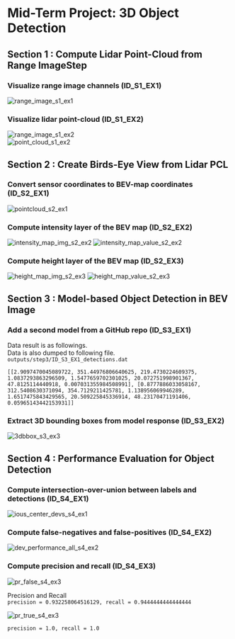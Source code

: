 # Mid-Term Project: 3D Object Detection

## Section 1 : Compute Lidar Point-Cloud from Range ImageStep

### Visualize range image channels (ID_S1_EX1)

![range_image_s1_ex1](/outputs/step1/ID_S1_EX1_range_image.png)  

### Visualize lidar point-cloud (ID_S1_EX2)

![range_image_s1_ex2](/outputs/step1/ID_S1_EX2_range_image.png)  
![point_cloud_s1_ex2](/outputs/step1/ID_S1_EX2_point_cloud.png) 
 
## Section 2 : Create Birds-Eye View from Lidar PCL

### Convert sensor coordinates to BEV-map coordinates (ID_S2_EX1)
![pointcloud_s2_ex1](/outputs/step2/ID_S2_EX1_pcl_rotate.png) 

### Compute intensity layer of the BEV map (ID_S2_EX2)  
![intensity_map_img_s2_ex2](/outputs/step2/ID_S2_EX2_intensity_map_img.png) 
![intensity_map_value_s2_ex2](/outputs/step2/ID_S2_EX2_intensity_map_value.png) 

### Compute height layer of the BEV map (ID_S2_EX3)
![height_map_img_s2_ex3](/outputs/step2/ID_S2_EX3_height_map_img.png) 
![height_map_value_s2_ex3](/outputs/step2/ID_S2_EX3_height_map_value.png) 

## Section 3 : Model-based Object Detection in BEV Image

### Add a second model from a GitHub repo (ID_S3_EX1)

Data result is as followings.  
Data is also dumped to following file.  
`outputs/step3/ID_S3_EX1_detections.dat`

```
[[2.9097470045089722, 351.44976806640625, 219.4730224609375, 1.0837293863296509, 1.5477659702301025, 20.072751998901367, 47.8125114440918, 0.007031355984508991], [0.8777886033058167, 312.5408630371094, 354.7129211425781, 1.138956069946289, 1.6517475843429565, 20.509225845336914, 48.23170471191406, 0.05965143442153931]]
```

### Extract 3D bounding boxes from model response (ID_S3_EX2)

![3dbbox_s3_ex3](/outputs/step3/ID_S3_EX2_labels_detected.png) 

## Section 4 : Performance Evaluation for Object Detection

### Compute intersection-over-union between labels and detections (ID_S4_EX1)

![ious_center_devs_s4_ex1](/outputs/step4/ID_S4_EX1_ious_center_devs.png) 

### Compute false-negatives and false-positives (ID_S4_EX2)

![dev_performance_all_s4_ex2](/outputs/step4/ID_S4_EX2_dev_performance_all.png) 

### Compute precision and recall (ID_S4_EX3)

![pr_false_s4_ex3](/outputs/step4/ID_S4_EX3_false.png) 

Precision and Recall  
`precision = 0.932258064516129, recall = 0.9444444444444444`

![pr_true_s4_ex3](/outputs/step4/ID_S4_EX3_true.png) 

`precision = 1.0, recall = 1.0`